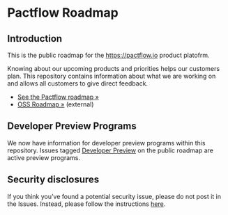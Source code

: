 # Pactflow Roadmap

## Introduction

This is the public roadmap for the https://pactflow.io product platofrm.

Knowing about our upcoming products and priorities helps our customers plan. This repository contains information about what we are working on and allows all customers to give direct feedback.

* [See the Pactflow roadmap »](https://github.com/pactflow/roadmap/projects/1)
* [OSS Roadmap »](https://pact.canny.io/) (external)

## Developer Preview Programs
We now have information for developer preview programs within this repository. Issues tagged [Developer Preview](https://github.com/pactflow/roadmap/labels/developer%20preview) on the public roadmap are active preview programs.


## Security disclosures

If you think you’ve found a potential security issue, please do not post it in the Issues.  Instead, please follow the instructions [here](https://pactflow.io/security).